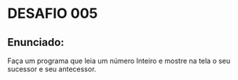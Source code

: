# DESAFIO 005

## Enunciado: 

Faça um programa que leia um número Inteiro e mostre na tela o seu sucessor e seu antecessor.